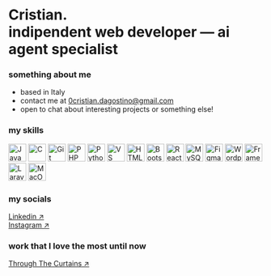 Cristian.<br>
indipendent web developer — ai agent specialist 
================================================================================================================================

### something about me

* based in Italy
* contact me at [0cristian.dagostino@gmail.com](mailto:0cristian.dagostino@gmail.com?subject=Interest%20in%20your%20work&body=Hi%20Cristian,%0A%0AMy%20name%20is%20...%0Aand%20I%20am%20interested%20in%20...%0A%0AThanks!)
* open to chat about interesting projects or something else!

### my skills

<p align="left">
<a href="https://developer.mozilla.org/en-US/docs/Web/JavaScript" target="_blank" rel="noreferrer"><img style src="https://raw.githubusercontent.com/danielcranney/readme-generator/main/public/icons/skills/javascript.svg" width="35" height="35" alt="JavaScript" /></a>    <a href="https://docs.microsoft.com/en-us/cpp/?view=msvc-170" target="_blank" rel="noreferrer"><img style src="https://raw.githubusercontent.com/danielcranney/readme-generator/main/public/icons/skills/c.svg" width="35" height="35" alt="C" /></a>    <a href="https://git-scm.com/" target="_blank" rel="noreferrer"><img style src="https://raw.githubusercontent.com/danielcranney/readme-generator/main/public/icons/skills/git.svg" width="35" height="35" alt="Git" /></a>    <a href="https://www.php.net/" target="_blank" rel="noreferrer"><img style src="https://raw.githubusercontent.com/danielcranney/readme-generator/main/public/icons/skills/php.svg" width="35" height="35" alt="PHP" /></a>    <a href="https://www.python.org/" target="_blank" rel="noreferrer"><img style src="https://raw.githubusercontent.com/danielcranney/readme-generator/main/public/icons/skills/python.svg" width="35" height="35" alt="Python" /></a>    <a href="https://code.visualstudio.com/" target="_blank" rel="noreferrer"><img style src="https://raw.githubusercontent.com/danielcranney/readme-generator/main/public/icons/skills/visualstudiocode.svg" width="35" height="35" alt="VS Code" /></a>    <a href="https://developer.mozilla.org/en-US/docs/Glossary/HTML5" target="_blank" rel="noreferrer"><img style src="https://raw.githubusercontent.com/danielcranney/readme-generator/main/public/icons/skills/html5.svg" width="35" height="35" alt="HTML5" /></a>    <a href="https://getbootstrap.com/" target="_blank" rel="noreferrer"><img style src="https://raw.githubusercontent.com/danielcranney/readme-generator/main/public/icons/skills/bootstrap.svg" width="35" height="35" alt="Bootstrap" /></a>    <a href="https://reactjs.org/" target="_blank" rel="noreferrer"><img style src="https://raw.githubusercontent.com/danielcranney/readme-generator/main/public/icons/skills/react.svg" width="35" height="35" alt="React" /></a>    <a href="https://www.mysql.com/" target="_blank" rel="noreferrer"><img style src="https://raw.githubusercontent.com/danielcranney/readme-generator/main/public/icons/skills/mysql.svg" width="35" height="35" alt="MySQL" /></a>    <a href="https://www.figma.com/" target="_blank" rel="noreferrer"><img style src="https://raw.githubusercontent.com/danielcranney/readme-generator/main/public/icons/skills/figma.svg" width="35" height="35" alt="Figma" /></a>    <a href="https://wordpress.com" target="_blank" rel="noreferrer"><img style src="https://raw.githubusercontent.com/danielcranney/readme-generator/main/public/icons/skills/wordpress.svg" width="35" height="35" alt="Wordpress" /></a>    <a href="https://framer.com" target="_blank" rel="noreferrer"><img style src="https://raw.githubusercontent.com/danielcranney/readme-generator/main/public/icons/skills/framer.svg" width="35" height="35" alt="Framer" /></a>    <a href="https://laravel.com/" target="_blank" rel="noreferrer"><img style src="https://raw.githubusercontent.com/danielcranney/readme-generator/main/public/icons/skills/laravel.svg" width="35" height="35" alt="Laravel" /></a>    <a href="https://apple.com" target="_blank" rel="noreferrer"><img style src="https://raw.githubusercontent.com/danielcranney/readme-generator/main/public/icons/skills/macos.svg" width="35" height="35" alt="MacOS" /></a>    
</p>

### my socials

<a href="https://www.linkedin.com/in/cristian-dagostino-ai-developer/" target="_blank" rel="noreferrer"> Linkedin ↗ </a>     <br>
<a href="https://www.instagram.com/crxtianhub/" target="_blank" rel="noreferrer"> Instagram ↗ </a>    

### work that I love the most until now

<a href="https://throughthecurtains.vercel.app/" target="_blank" rel="noreferrer"> Through The Curtains ↗ </a>    
